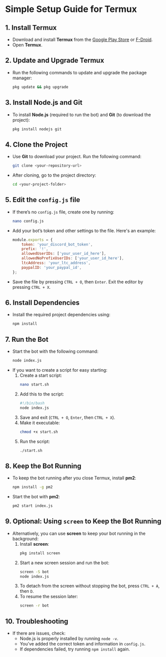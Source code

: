 
# Simple Setup Guide for Termux

## 1. Install Termux
- Download and install **Termux** from the [Google Play Store](https://play.google.com/store/apps/details?id=com.termux) or [F-Droid](https://f-droid.org/en/packages/com.termux/).
- Open **Termux**.

## 2. Update and Upgrade Termux
- Run the following commands to update and upgrade the package manager:
  ```bash
  pkg update && pkg upgrade
  ```

## 3. Install Node.js and Git
- To install **Node.js** (required to run the bot) and **Git** (to download the project):
  ```bash
  pkg install nodejs git
  ```

## 4. Clone the Project
- Use **Git** to download your project. Run the following command:
  ```bash
  git clone <your-repository-url>
  ```
- After cloning, go to the project directory:
  ```bash
  cd <your-project-folder>
  ```

## 5. Edit the `config.js` file
- If there’s no `config.js` file, create one by running:
  ```bash
  nano config.js
  ```
- Add your bot’s token and other settings to the file. Here's an example:
  ```js
  module.exports = {
      token: 'your_discord_bot_token',
      prefix: '!',
      allowedUserIDs: ['your_user_id_here'],
      allowedNoPrefixUserIDs: ['your_user_id_here'],
      ltcAddress: 'your_ltc_address',
      paypalID: 'your_paypal_id',
  };
  ```
- Save the file by pressing `CTRL + O`, then `Enter`. Exit the editor by pressing `CTRL + X`.

## 6. Install Dependencies
- Install the required project dependencies using:
  ```bash
  npm install
  ```

## 7. Run the Bot
- Start the bot with the following command:
  ```bash
  node index.js
  ```
- If you want to create a script for easy starting:
  1. Create a start script:
     ```bash
     nano start.sh
     ```
  2. Add this to the script:
     ```bash
     #!/bin/bash
     node index.js
     ```
  3. Save and exit (`CTRL + O`, `Enter`, then `CTRL + X`).
  4. Make it executable:
     ```bash
     chmod +x start.sh
     ```
  5. Run the script:
     ```bash
     ./start.sh
     ```

## 8. Keep the Bot Running
- To keep the bot running after you close Termux, install **pm2**:
  ```bash
  npm install -g pm2
  ```
- Start the bot with **pm2**:
  ```bash
  pm2 start index.js
  ```

## 9. Optional: Using `screen` to Keep the Bot Running
- Alternatively, you can use **screen** to keep your bot running in the background:
  1. Install **screen**:
     ```bash
     pkg install screen
     ```
  2. Start a new screen session and run the bot:
     ```bash
     screen -S bot
     node index.js
     ```
  3. To detach from the screen without stopping the bot, press `CTRL + A`, then `D`.
  4. To resume the session later:
     ```bash
     screen -r bot
     ```

## 10. Troubleshooting
- If there are issues, check:
  - Node.js is properly installed by running `node -v`.
  - You’ve added the correct token and information in `config.js`.
  - If dependencies failed, try running `npm install` again.

